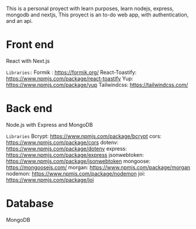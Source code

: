 This is a personal proyect with learn purposes, learn nodejs, express, mongodb and nextjs,
This proyect is an to-do web app, with authentication, and an api.

# Front end
React with Next.js

`Libraries:`
Formik : https://formik.org/
React-Toastify: https://www.npmjs.com/package/react-toastify
Yup: https://www.npmjs.com/package/yup
Tailwindcss: https://tailwindcss.com/

# Back end

Node.js with Express and MongoDB

`Libraries`
Bcrypt: https://www.npmjs.com/package/bcrypt
cors: https://www.npmjs.com/package/cors
dotenv: https://www.npmjs.com/package/dotenv
express: https://www.npmjs.com/package/express
jsonwebtoken: https://www.npmjs.com/package/jsonwebtoken
mongoose: https://mongoosejs.com/
morgan: https://www.npmjs.com/package/morgan
nodemon: https://www.npmjs.com/package/nodemon
joi: https://www.npmjs.com/package/joi

# Database
MongoDB
